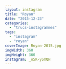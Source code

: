 ```yaml
---
layout: instagram
title: "Royan"
date: "2015-12-23"
categories: 
  - "trucs-instagrammes"
tags: 
  - "instagram"
  - "royan"
coverImage: Royan-2015.jpg
imgWidth: 360
imgHeight: 360
instagram: _o5K-ySmQH
---
```


